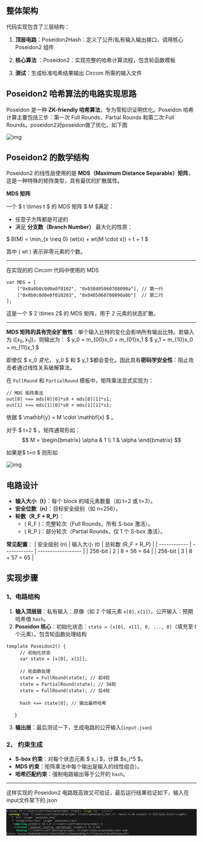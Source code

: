 ## 整体架构

代码实现包含了三层结构：

1. **顶层电路**：Poseidon2Hash：定义了公开/私有输入输出接口，调用核心 Poseidon2 组件

2. **核心算法** ：Poseidon2：实现完整的哈希计算流程，包含轮函数模板

3. **测试**：生成标准哈希结果输出 Circom 所需的输入文件

   

## **Poseidon2 哈希算法的电路实现思路**
Poseidon 是一种 **ZK-friendly 哈希算法**，专为零知识证明优化。Poseidon 哈希计算主要包括三步：第一次 Full Rounds、Partial Rounds 和第二次 Full Rounds。poseidon2对poseidon做了优化，如下图

![img](https://img.foresightnews.pro/202404/10-1714270364865.png?x-oss-process=style/scale70)



##  Poseidon2 的数学结构

Poseidon2 的线性层使用的是 **MDS（Maximum Distance Separable）矩阵**，这是一种特殊的矩阵类型，具有最优的扩散属性。

**MDS 矩阵**

一个 $ t \times t $ 的 MDS 矩阵  $ M $满足：
- 任意子方阵都是可逆的
- 满足 **分支数（Branch Number）** 最大化的性质：

$ B(M) = \min_{x \neq 0} (wt(x) + wt(M \cdot x)) = t + 1 $

其中 \( wt \) 表示非零元素的个数。

---

在实现的的 Circom 代码中使用的 MDS
```circom
var MDS = [
    ["0x0a0b0c0d0e0f0102", "0x030405060708090a"], // 第一行
    ["0x0b0c0d0e0f010203", "0x0405060708090a0b"]  // 第二行
];
```
这是一个 $ 2 \times 2$  的 MDS 矩阵，用于 2 元素的状态扩散。

---

**MDS 矩阵的具有完全扩散性**：单个输入比特的变化会影响所有输出比特。若输入为 $( [x_0, x_1] )$，则输出为：
$ y_0 = m_{00}x_0 + m_{01}x_1 $
$ y_1 = m_{10}x_0 + m_{11}x_1 $

即使仅 $ x_0 $变化，$ y_0 $ 和 $ y_1 $都会变化。因此具有**密码学安全性**：阻止攻击者通过线性关系破解算法。

在 `FullRound` 和 `PartialRound` 模板中，矩阵乘法显式实现为：
```circom
// MDS 矩阵乘法
out[0] <== mds[0][0]*s0 + mds[0][1]*s1;
out[1] <== mds[1][0]*s0 + mds[1][1]*s1;
```
依据
$ \mathbf{y} = M \cdot \mathbf{x} $ 。

对于 $ t=2 $ 。矩阵通常形如：
$$
M = \begin{bmatrix}
  \alpha & 1 \\
  1 & \alpha
  \end{bmatrix}
$$

如果是$ t=n $ 则形如

![img](https://img.foresightnews.pro/202404/10-1714270763955.png?x-oss-process=style/scale70)



## 电路设计
- **输入大小（t）**：每个 block 的域元素数量（如 t=2 或 t=3）。
- **安全位数（n）**：目标安全级别（如 n=256）。
- **轮数（R_F + R_P）**：
  - \( R_F \)：完整轮次（Full Rounds，所有 S-box 激活）。
  - \( R_P \)：部分轮次（Partial Rounds，仅 1 个 S-box 激活）。

**常见配置**：
| 安全级别 (n) | 输入大小 (t) | 总轮数 (R_F + R_P) |
| ------------ | ------------ | ------------------ |
| 256-bit      | 2            | 8 + 56 = 64        |
| 256-bit      | 3            | 8 + 57 = 65        |



##  实现步骤
### **1、电路结构**
1. **输入顶层层**：私有输入：原像（如 2 个域元素 `x[0]`, `x[1]`）。公开输入：预期哈希值 `hash`。
2. **Poseidon 核心**：初始化状态：`state = [x[0], x[1], 0, ..., 0]`（填充至 t 个元素）。包含轮函数处理结构

```circom
template Poseidon2() {
     // 初始化状态
     var state = [x[0], x[1]];

     // 轮函数处理
     state = FullRound(state); // 前4轮
     state = PartialRound(state); // 56轮
     state = FullRound(state); // 后4轮
    
     hash <== state[0]; // 输出最终哈希

   }
```

3. **输出层**：最后测试一下，生成电路的公开输入(`input.json`)

### **2、 约束生成**
- **S-box 约束**：对每个状态元素 $ s_i $，计算 $s_i^5 $。
- **MDS 约束**：矩阵乘法中每个输出是输入的线性组合）。
- **哈希匹配约束**：强制电路输出等于公开的 `hash`。

---



这样实现的 Poseidon2 电路既高效又可验证，最后运行结果验证如下，输入在input文件架下的.json

![image1.png](https://github.com/eterna1ove1/luojiayu_202200460142/blob/main/images/image1.png?raw=true)